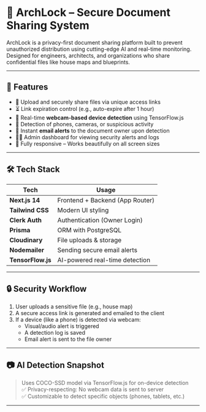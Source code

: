 # 🔐 ArchLock – Secure Document Sharing System

ArchLock is a privacy-first document sharing platform built to prevent unauthorized distribution using cutting-edge AI and real-time monitoring. Designed for engineers, architects, and organizations who share confidential files like house maps and blueprints.

---

## 🚀 Features

- 📄 Upload and securely share files via unique access links
- ⏳ Link expiration control (e.g., auto-expire after 1 hour)
- 🧠 Real-time **webcam-based device detection** using TensorFlow.js
- 📸 Detection of phones, cameras, or suspicious activity
- 🔔 Instant **email alerts** to the document owner upon detection
- 🧑‍💻 Admin dashboard for viewing security alerts and logs
- 📱 Fully responsive – Works beautifully on all screen sizes

---

## 🛠️ Tech Stack

| Tech            | Usage                            |
|----------------|----------------------------------|
| **Next.js 14** | Frontend + Backend (App Router)  |
| **Tailwind CSS** | Modern UI styling             |
| **Clerk Auth** | Authentication (Owner Login)     |
| **Prisma**     | ORM with PostgreSQL              |
| **Cloudinary** | File uploads & storage           |
| **Nodemailer** | Sending secure email alerts      |
| **TensorFlow.js** | AI-powered real-time detection |

---

## 🔒 Security Workflow

1. User uploads a sensitive file (e.g., house map)
2. A secure access link is generated and emailed to the client
3. If a device (like a phone) is detected via webcam:
   - Visual/audio alert is triggered
   - A detection log is saved
   - Email alert is sent to the file owner

---

## 📷 AI Detection Snapshot

> Uses COCO-SSD  model via TensorFlow.js for on-device detection  
> ✅ Privacy-respecting: No webcam data is sent to server  
> ✅ Customizable to detect specific objects (phones, tablets, etc.)

---



